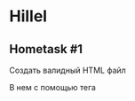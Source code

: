 # Hillel
## Hometask #1

Создать валидный HTML файл

В нем с помощью тега <script> вставить код, котрый делает следующее:
Спросить у юзера с помощью prompt() какое-то слово
Вывести c помощью alert() эхо - введенное слово, повторенное три раза, слова разделяет троеточие и пробел.

Пример:
```
ввод юзера:  "Эгегей"
вывод:      "Эгегей... Эгегей.. Эгегей..."
```

## Hometask #2

Создать валидный HTML файл

В нем с помощью тега <script> вставить код, котрый делает следующее:
- запрашивает с помощью prompt():
  - начальный взнос
  - проценты прироста депозита в год,
  - процент налога на прибыль
  - на сколько месцев депозит
- вывести сколько денег будет на счету по окончанию срока
- вывести сколько денег будет на счету через 50 лет

## Hometask #3

Игра "Угадай число"

Написать игру "Угадай число", где игрок угадывает загаданное число, пока не победит.
Task:
- Программа загадывает случайное число 0..N
- C помощью prompt() спрашивавает у игрока число
- Если игрок угадал число - поздравляем и пишем сколько это заняло ходов
- Если не угадал - говорим ему, "Загаданное число больше" / "Загаданное число меньше" в зависимости от числа и повторяем п.2

